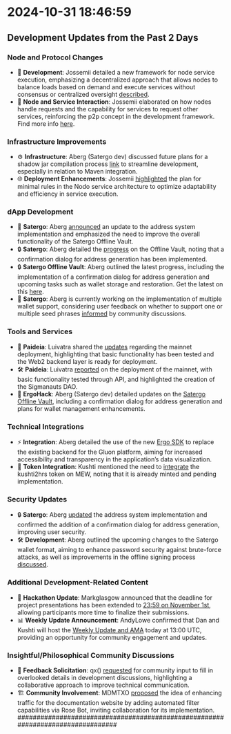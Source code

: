 
# 2024-10-31 18:46:59
## Development Updates from the Past 2 Days
### Node and Protocol Changes
- 🔄 **Development**: Jossemii detailed a new framework for node service execution, emphasizing a decentralized approach that allows nodes to balance loads based on demand and execute services without consensus or centralized oversight [described](https://discord.com/channels/668903786361651200/669989266478202917/1301218845331161211).
- 🔄 **Node and Service Interaction**: Jossemii elaborated on how nodes handle requests and the capability for services to request other services, reinforcing the p2p concept in the development framework. Find more info [here](https://discord.com/channels/668903786361651200/669989266478202917/1301441801516748801).
### Infrastructure Improvements
- ⚙️ **Infrastructure**: Aberg (Satergo dev) discussed future plans for a shadow jar compilation process [link](https://discord.com/channels/668903786361651200/669989266478202917/1301257082858901595) to streamline development, especially in relation to Maven integration.
- 🌐 **Deployment Enhancements**: Jossemii [highlighted](https://discord.com/channels/668903786361651200/669989266478202917/1301441787390595094) the plan for minimal rules in the Nodo service architecture to optimize adaptability and efficiency in service execution.
### dApp Development
- 🔧 **Satergo**: Aberg [announced](https://discord.com/channels/668903786361651200/953669796048810014/1301298374921814083) an update to the address system implementation and emphasized the need to improve the overall functionality of the Satergo Offline Vault.
- 🔒 **Satergo**: Aberg detailed the [progress](https://discord.com/channels/668903786361651200/953669796048810014/1301298810986959051) on the Offline Vault, noting that a confirmation dialog for address generation has been implemented.
- 🔒 **Satergo Offline Vault**: Aberg outlined the latest progress, including the implementation of a confirmation dialog for address generation and upcoming tasks such as wallet storage and restoration. Get the latest on this [here](https://discord.com/channels/668903786361651200/953669796048810014/1301298810986959051).
- 🔄 **Satergo**: Aberg is currently working on the implementation of multiple wallet support, considering user feedback on whether to support one or multiple seed phrases [informed](https://discord.com/channels/668903786361651200/953669796048810014/1301302632773845072) by community discussions.
### Tools and Services
- 🚀 **Paideia**: Luivatra shared the [updates](https://discord.com/channels/668903786361651200/964134121544749096/1301192461984600146) regarding the mainnet deployment, highlighting that basic functionality has been tested and the Web2 backend layer is ready for deployment.
- 🛠️ **Paideia**: Luivatra [reported](https://discord.com/channels/668903786361651200/964134121544749096/1301192305847566448) on the deployment of the mainnet, with basic functionality tested through API, and highlighted the creation of the Sigmanauts DAO.
- 🔗 **ErgoHack**: Aberg (Satergo dev) detailed updates on the [Satergo Offline Vault](https://discord.com/channels/668903786361651200/953669796048810014/1301298810986959051), including a confirmation dialog for address generation and plans for wallet management enhancements.
### Technical Integrations
- ⚡ **Integration**: Aberg detailed the use of the new [Ergo SDK](https://discord.com/channels/668903786361651200/1158052036026302495/1301441830662963261) to replace the existing backend for the Gluon platform, aiming for increased accessibility and transparency in the application’s data visualization.
- 🔄 **Token Integration**: Kushti mentioned the need to [integrate](https://discord.com/channels/668903786361651200/1301478784008196118) the kushti2hrs token on MEW, noting that it is already minted and pending implementation.
### Security Updates
- 🔒 **Satergo**: Aberg [updated](https://discord.com/channels/668903786361651200/953669796048810014/1301298810986959051) the address system implementation and confirmed the addition of a confirmation dialog for address generation, improving user security.
- 🛠️ **Development**: Aberg outlined the upcoming changes to the Satergo wallet format, aiming to enhance password security against brute-force attacks, as well as improvements in the offline signing process [discussed](https://discord.com/channels/668903786361651200/669989266478202917/1301183840152195146).
### Additional Development-Related Content
- 📅 **Hackathon Update**: Markglasgow announced that the deadline for project presentations has been extended to [23:59 on November 1st](https://discord.com/channels/668903786361651200/1295699907017179178/1301295610187743244), allowing participants more time to finalize their submissions.
- 📊 **Weekly Update Announcement**: AndyLowe confirmed that Dan and Kushti will host the [Weekly Update and AMA](https://discord.com/channels/668903786361651200/668903786902847502/1301485080966856725) today at 13:00 UTC, providing an opportunity for community engagement and updates.
### Insightful/Philosophical Community Discussions
- 💬 **Feedback Solicitation**: qx() [requested](https://discord.com/channels/668903786361651200/668903786902847502/1301348981456113799) for community input to fill in overlooked details in development discussions, highlighting a collaborative approach to improve technical communication.
- 🏗️ **Community Involvement**: MDMTXO [proposed](https://discord.com/channels/668903786361651200/668903786902847502/1301450774391558175) the idea of enhancing traffic for the documentation website by adding automated filter capabilities via Rose Bot, inviting collaboration for its implementation.
################################################################################
